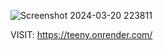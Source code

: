 ![Screenshot 2024-03-20 223811](https://github.com/thisisrohitkumar/teeny-weeny/assets/107547744/46a09d6b-2bcf-4cbd-a61a-e70dfe6ff399)


VISIT: https://teeny.onrender.com/
